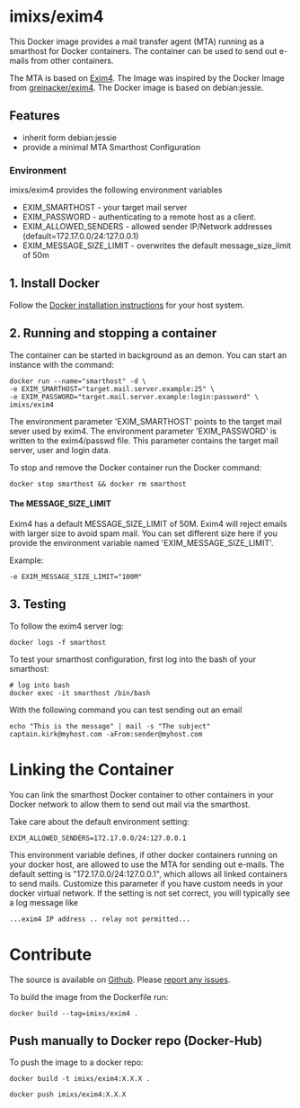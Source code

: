 # imixs/exim4

This Docker image provides a mail transfer agent (MTA) running as a smarthost for Docker containers. The container can be used to send out e-mails from other containers.

The MTA is based on [Exim4](http://www.exim.org/). The Image was inspired by the Docker Image from [greinacker/exim4](https://hub.docker.com/r/greinacker/exim4/).
The Docker image is based on debian:jessie. 


## Features
* inherit form debian:jessie
* provide a minimal MTA Smarthost Configuration

### Environment

imixs/exim4 provides the following environment variables

* EXIM_SMARTHOST - your target mail server 
* EXIM_PASSWORD - authenticating to a remote host as a client.
* EXIM\_ALLOWED\_SENDERS - allowed sender IP/Network addresses (default=172.17.0.0/24:127.0.0.1)
* EXIM\_MESSAGE\_SIZE\_LIMIT - overwrites the default message_size_limit of 50m 



## 1. Install Docker
Follow the [Docker installation instructions](https://docs.docker.com/engine/installation/) for your host system.


## 2. Running and stopping a container
The container can be started in background as an demon. You can start an instance with the command:
    
    docker run --name="smarthost" -d \
	-e EXIM_SMARTHOST="target.mail.server.example:25" \
	-e EXIM_PASSWORD="target.mail.server.example:login:password" \
	imixs/exim4 

The environment parameter 'EXIM_SMARTHOST' points to the target mail sever used by exim4.
The environment parameter 'EXIM_PASSWORD' is written to the exim4/passwd file. This parameter contains the target mail server, user and login data.

To stop and remove the Docker container run the Docker command: 

    docker stop smarthost && docker rm smarthost


#### The MESSAGE\_SIZE\_LIMIT

Exim4 has a default MESSAGE\_SIZE\_LIMIT of 50M. Exim4 will reject emails with larger size to avoid spam mail. You can set different size here if you provide the environment variable named 'EXIM\_MESSAGE\_SIZE\_LIMIT'.

Example:

	-e EXIM_MESSAGE_SIZE_LIMIT="100M" 


## 3. Testing

To follow the exim4 server log: 

    docker logs -f smarthost
    
To test your smarthost configuration, first log into the bash of your smarthost:

	# log into bash
	docker exec -it smarthost /bin/bash	
	
With the following command you can test sending out an email

    echo "This is the message" | mail -s "The subject" captain.kirk@myhost.com -aFrom:sender@myhost.com
    


# Linking the Container

You can link the smarthost Docker container to other containers in your Docker network to allow them to send out mail via the smarthost.

Take care about the default environment setting: 


	EXIM_ALLOWED_SENDERS=172.17.0.0/24:127.0.0.1
	
This environment variable defines, if other docker containers running on your docker host, are allowed to use the MTA for sending out e-mails. The default setting is "172.17.0.0/24:127.0.0.1", which allows all linked containers to send mails. Customize this parameter if you have custom needs in your docker virtual network. If the setting is not set correct, you will typically see a log message like 

	...exim4 IP address .. relay not permitted...

     
# Contribute
The source is available on [Github](https://github.com/imixs/imixs-docker). Please [report any issues](https://github.com/imixs/imixs-docker/issues).

To build the image from the Dockerfile run: 

    docker build --tag=imixs/exim4 .

## Push manually to Docker repo (Docker-Hub)

To push the image to a docker repo: 


	docker build -t imixs/exim4:X.X.X .
	
	docker push imixs/exim4:X.X.X 